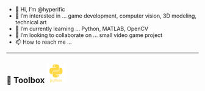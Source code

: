 - 👋 Hi, I’m @hyperific
- 👀 I’m interested in ... game development, computer vision, 3D modeling, technical art
- 🌱 I’m currently learning ... Python, MATLAB, OpenCV
- 💞️ I’m looking to collaborate on ... small video game project
- 📫 How to reach me ...

--------

🧰 Toolbox
<img src="https://github.com/devicons/devicon/blob/master/icons/python/python-plain-wordmark.svg" alt="Python Logo" width="50" height="50"/> 
--------
